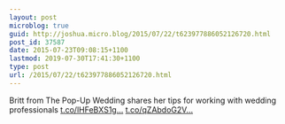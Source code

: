 ```yaml
---
layout: post
microblog: true
guid: http://joshua.micro.blog/2015/07/22/t623977886052126720.html
post_id: 37587
date: 2015-07-23T09:08:15+1100
lastmod: 2019-07-30T17:41:30+1100
type: post
url: /2015/07/22/t623977886052126720.html
---
```

Britt from The Pop-Up Wedding shares her tips for working with wedding professionals [t.co/lHFeBXS1g...](http://t.co/lHFeBXS1gi) [t.co/qZAbdoG2V...](http://t.co/qZAbdoG2VO)
